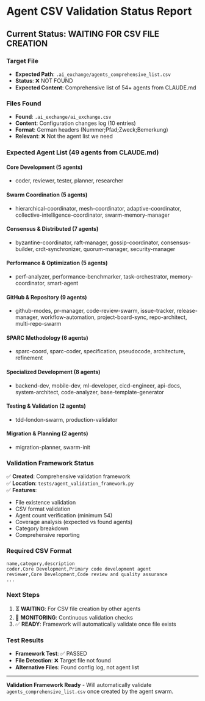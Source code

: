 # Agent CSV Validation Status Report

## Current Status: WAITING FOR CSV FILE CREATION

### Target File
- **Expected Path**: `.ai_exchange/agents_comprehensive_list.csv`  
- **Status**: ❌ NOT FOUND
- **Expected Content**: Comprehensive list of 54+ agents from CLAUDE.md

### Files Found
- **Found**: `.ai_exchange/ai_exchange.csv`
- **Content**: Configuration changes log (10 entries)
- **Format**: German headers (Nummer;Pfad;Zweck;Bemerkung)
- **Relevant**: ❌ Not the agent list we need

### Expected Agent List (49 agents from CLAUDE.md)

#### Core Development (5 agents)
- coder, reviewer, tester, planner, researcher

#### Swarm Coordination (5 agents)
- hierarchical-coordinator, mesh-coordinator, adaptive-coordinator, collective-intelligence-coordinator, swarm-memory-manager

#### Consensus & Distributed (7 agents)
- byzantine-coordinator, raft-manager, gossip-coordinator, consensus-builder, crdt-synchronizer, quorum-manager, security-manager

#### Performance & Optimization (5 agents)
- perf-analyzer, performance-benchmarker, task-orchestrator, memory-coordinator, smart-agent

#### GitHub & Repository (9 agents)
- github-modes, pr-manager, code-review-swarm, issue-tracker, release-manager, workflow-automation, project-board-sync, repo-architect, multi-repo-swarm

#### SPARC Methodology (6 agents)
- sparc-coord, sparc-coder, specification, pseudocode, architecture, refinement

#### Specialized Development (8 agents)
- backend-dev, mobile-dev, ml-developer, cicd-engineer, api-docs, system-architect, code-analyzer, base-template-generator

#### Testing & Validation (2 agents)
- tdd-london-swarm, production-validator

#### Migration & Planning (2 agents)
- migration-planner, swarm-init

### Validation Framework Status
✅ **Created**: Comprehensive validation framework  
✅ **Location**: `tests/agent_validation_framework.py`  
✅ **Features**:
- File existence validation
- CSV format validation
- Agent count verification (minimum 54)
- Coverage analysis (expected vs found agents)
- Category breakdown
- Comprehensive reporting

### Required CSV Format
```csv
name,category,description
coder,Core Development,Primary code development agent
reviewer,Core Development,Code review and quality assurance
...
```

### Next Steps
1. ⏳ **WAITING**: For CSV file creation by other agents
2. 🔄 **MONITORING**: Continuous validation checks
3. ✅ **READY**: Framework will automatically validate once file exists

### Test Results
- **Framework Test**: ✅ PASSED
- **File Detection**: ❌ Target file not found
- **Alternative Files**: Found config log, not agent list

---

**Validation Framework Ready** - Will automatically validate `agents_comprehensive_list.csv` once created by the agent swarm.